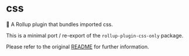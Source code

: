 # css

🍣 A Rollup plugin that bundles imported css.

This is a minimal port / re-export of the `rollup-plugin-css-only` package.

Please refer to the original [README](https://github.com/thgh/rollup-plugin-css-only) for further information.
